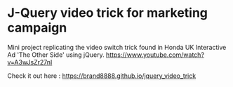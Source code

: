 # J-Query video trick for marketing campaign
Mini project replicating the video switch trick found in Honda UK Interactive Ad 'The Other Side' using jQuery. https://www.youtube.com/watch?v=A3wJsZr27nI

Check it out here : https://brand8888.github.io/jquery_video_trick


 

